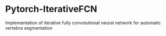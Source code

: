 # Pytorch-IterativeFCN
Implementation of iterative fully convolutional neural network for automatic vertebra segmentation
